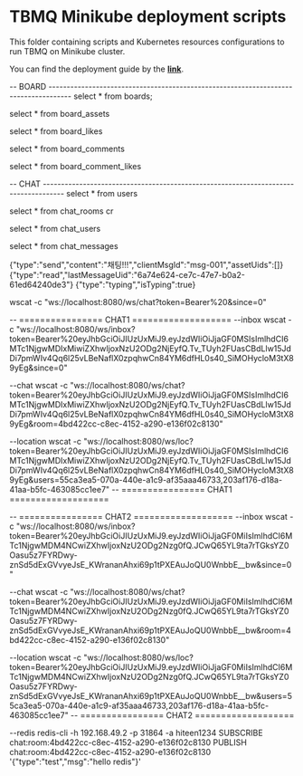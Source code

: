# TBMQ Minikube deployment scripts

This folder containing scripts and Kubernetes resources configurations to run TBMQ on Minikube cluster.

You can find the deployment guide by the [**link**](https://thingsboard.io/docs/mqtt-broker/install/cluster/minikube-cluster-setup/).




-- BOARD ------------------------------------------------------------------------------------
select * from boards;

select * from board_assets

select * from board_likes

select * from board_comments

select * from board_comment_likes

-- CHAT ------------------------------------------------------------------------------------
select * from users

select * from chat_rooms cr

select * from chat_users

select * from chat_messages


{"type":"send","content":"채팅!!!","clientMsgId":"msg-001","assetUids":[]}
{"type":"read","lastMessageUid":"6a74e624-ce7c-47e7-b0a2-61ed64240de3"}
{"type":"typing","isTyping":true}

wscat -c "ws://localhost:8080/ws/chat?token=Bearer%20<JWT>&since=0"

-- ================ CHAT1 ===================
--inbox
wscat -c "ws://localhost:8080/ws/inbox?token=Bearer%20eyJhbGciOiJIUzUxMiJ9.eyJzdWIiOiJjaGF0MSIsImlhdCI6MTc1NjgwMDIxMiwiZXhwIjoxNzU2ODg2NjEyfQ.Tv_TUyh2FUasCBdLlw15JdDi7pmWIv4Qq6l25vLBeNaflX0zpqhwCn84YM6dfHL0s40_SiMOHycloM3tX89yEg&since=0"

--chat
wscat -c "ws://localhost:8080/ws/chat?token=Bearer%20eyJhbGciOiJIUzUxMiJ9.eyJzdWIiOiJjaGF0MSIsImlhdCI6MTc1NjgwMDIxMiwiZXhwIjoxNzU2ODg2NjEyfQ.Tv_TUyh2FUasCBdLlw15JdDi7pmWIv4Qq6l25vLBeNaflX0zpqhwCn84YM6dfHL0s40_SiMOHycloM3tX89yEg&room=4bd422cc-c8ec-4152-a290-e136f02c8130"

--location
wscat -c "ws://localhost:8080/ws/loc?token=Bearer%20eyJhbGciOiJIUzUxMiJ9.eyJzdWIiOiJjaGF0MSIsImlhdCI6MTc1NjgwMDIxMiwiZXhwIjoxNzU2ODg2NjEyfQ.Tv_TUyh2FUasCBdLlw15JdDi7pmWIv4Qq6l25vLBeNaflX0zpqhwCn84YM6dfHL0s40_SiMOHycloM3tX89yEg&users=55ca3ea5-070a-440e-a1c9-af35aaa46733,203af176-d18a-41aa-b5fc-463085cc1ee7"
-- ================ CHAT1 ===================

-- ================ CHAT2 ===================
--inbox
wscat -c "ws://localhost:8080/ws/inbox?token=Bearer%20eyJhbGciOiJIUzUxMiJ9.eyJzdWIiOiJjaGF0MiIsImlhdCI6MTc1NjgwMDM4NCwiZXhwIjoxNzU2ODg2Nzg0fQ.JCwQ65YL9ta7rTGksYZ0Oasu5z7FYRDwy-znSd5dExGVvyeJsE_KWrananAhxi69p1tPXEAuJoQU0WnbbE__bw&since=0"

--chat
wscat -c "ws://localhost:8080/ws/chat?token=Bearer%20eyJhbGciOiJIUzUxMiJ9.eyJzdWIiOiJjaGF0MiIsImlhdCI6MTc1NjgwMDM4NCwiZXhwIjoxNzU2ODg2Nzg0fQ.JCwQ65YL9ta7rTGksYZ0Oasu5z7FYRDwy-znSd5dExGVvyeJsE_KWrananAhxi69p1tPXEAuJoQU0WnbbE__bw&room=4bd422cc-c8ec-4152-a290-e136f02c8130"

--location
wscat -c "ws://localhost:8080/ws/loc?token=Bearer%20eyJhbGciOiJIUzUxMiJ9.eyJzdWIiOiJjaGF0MiIsImlhdCI6MTc1NjgwMDM4NCwiZXhwIjoxNzU2ODg2Nzg0fQ.JCwQ65YL9ta7rTGksYZ0Oasu5z7FYRDwy-znSd5dExGVvyeJsE_KWrananAhxi69p1tPXEAuJoQU0WnbbE__bw&users=55ca3ea5-070a-440e-a1c9-af35aaa46733,203af176-d18a-41aa-b5fc-463085cc1ee7"
-- ================ CHAT2 ===================



--redis
redis-cli -h 192.168.49.2 -p 31864 -a hiteen1234
SUBSCRIBE chat:room:4bd422cc-c8ec-4152-a290-e136f02c8130
PUBLISH chat:room:4bd422cc-c8ec-4152-a290-e136f02c8130 '{"type":"test","msg":"hello redis"}'







